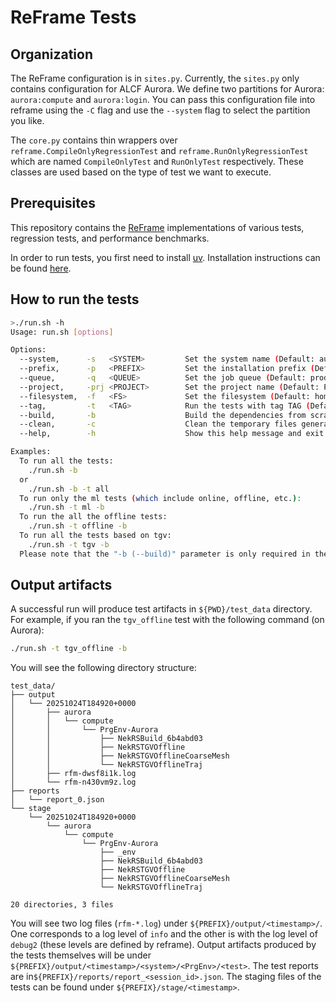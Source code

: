 # ReFrame Tests

## Organization

The ReFrame configuration is in `sites.py`. Currently, the `sites.py` only contains
configuration for ALCF Aurora. We define two partitions for Aurora: `aurora:compute`
and `aurora:login`. You can pass this configuration file into reframe using the `-C`
flag and use the `--system` flag to select the partition you like.

The `core.py` contains thin wrappers over `reframe.CompileOnlyRegressionTest` and
`reframe.RunOnlyRegressionTest` which are named `CompileOnlyTest` and `RunOnlyTest`
respectively. These classes are used based on the type of test we want to execute.

## Prerequisites

This repository contains the [ReFrame](https://reframe-hpc.readthedocs.io/en/stable/)
implementations of various tests, regression tests, and performance benchmarks.

In order to run tests, you first need to install [uv](https://docs.astral.sh/uv/getting-started/installation/).
Installation instructions can be found [here](https://docs.astral.sh/uv/getting-started/installation/).

## How to run the tests

```sh
>./run.sh -h
Usage: run.sh [options]

Options:
  --system,      -s   <SYSTEM>         Set the system name (Default: aurora:compute)
  --prefix,      -p   <PREFIX>         Set the installation prefix (Default: ${PWD}/test_data)
  --queue,       -q   <QUEUE>          Set the job queue (Default: prod)
  --project,     -prj <PROJECT>        Set the project name (Default: Performance)
  --filesystem,  -f   <FS>             Set the filesystem (Default: home)
  --tag,         -t   <TAG>            Run the tests with tag TAG (Default: ml)
  --build,       -b                    Build the dependencies from scratch (do not reuse)
  --clean,       -c                    Clean the temporary files generated by Python etc.
  --help,        -h                    Show this help message and exit

Examples:
  To run all the tests:
    ./run.sh -b
  or
    ./run.sh -b -t all
  To run only the ml tests (which include online, offline, etc.):
    ./run.sh -t ml -b
  To run the all the offline tests:
    ./run.sh -t offline -b
  To run all the tests based on tgv:
    ./run.sh -t tgv -b
  Please note that the "-b (--build)" parameter is only required in the first run of each tag.
```

## Output artifacts

A successful run will produce test artifacts in `${PWD}/test_data` directory. For
example, if you ran the `tgv_offline` test with the following command (on Aurora):
```sh
./run.sh -t tgv_offline -b
```

You will see the following directory structure:
```
test_data/
├── output
│   └── 20251024T184920+0000
│       ├── aurora
│       │   └── compute
│       │       └── PrgEnv-Aurora
│       │           ├── NekRSBuild_6b4abd03
│       │           ├── NekRSTGVOffline
│       │           ├── NekRSTGVOfflineCoarseMesh
│       │           └── NekRSTGVOfflineTraj
│       ├── rfm-dwsf8i1k.log
│       └── rfm-n430vm9z.log
├── reports
│   └── report_0.json
└── stage
    └── 20251024T184920+0000
        └── aurora
            └── compute
                └── PrgEnv-Aurora
                    ├── _env
                    ├── NekRSBuild_6b4abd03
                    ├── NekRSTGVOffline
                    ├── NekRSTGVOfflineCoarseMesh
                    └── NekRSTGVOfflineTraj

20 directories, 3 files
```

You will see two log files (`rfm-*.log`) under `${PREFIX}/output/<timestamp>/`.
One corresponds to a log level of `info` and the other is with the log level of
`debug2` (these levels are defined by reframe). Output artifacts produced by the
tests themselves will be under `${PREFIX}/output/<timestamp>/<system>/<PrgEnv>/<test>`.
The test reports are in`${PREFIX}/reports/report_<session_id>.json`. The staging
files of the tests can be found under `${PREFIX}/stage/<timestamp>`.
